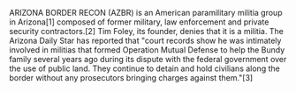 ARIZONA BORDER RECON (AZBR) is an American paramilitary militia group in Arizona[1] composed of former military, law enforcement and private security contractors.[2] Tim Foley, its founder, denies that it is a militia. The Arizona Daily Star has reported that "court records show he was intimately involved in militias that formed Operation Mutual Defense to help the Bundy family several years ago during its dispute with the federal government over the use of public land. They continue to detain and hold civilians along the border without any prosecutors bringing charges against them."[3]
